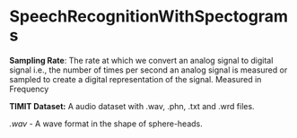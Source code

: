 # SpeechRecognitionWithSpectograms

**Sampling Rate**: The rate at which we convert an analog signal to digital signal i.e., the number of times per second an analog signal is measured or sampled to create a digital representation of the signal. 
          Measured in Frequency




**TIMIT Dataset:**
A audio dataset with .wav, .phn, .txt and .wrd files.

_.wav_ - A wave format in the shape of sphere-heads.  
